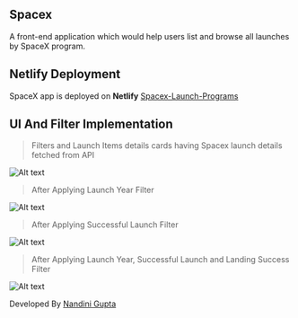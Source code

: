 ## Spacex
A front-end application which would help users list and browse all launches by SpaceX program.

## Netlify Deployment

SpaceX app is deployed on **Netlify** [Spacex-Launch-Programs](https://spacex-launch-programs.netlify.app/)


## UI And Filter Implementation

>Filters and Launch Items details cards having Spacex launch details fetched from API

![Alt text](https://ik.imagekit.io/nandini/Screenshot__11__LgfvEevYT.png)
> After Applying Launch Year Filter

![Alt text](https://ik.imagekit.io/nandini/Screenshot__12__dbVTkAr72.png)

> After Applying Successful Launch Filter

![Alt text](https://ik.imagekit.io/nandini/Screenshot__13__srRGbA7NYy.png)

> After Applying Launch Year, Successful Launch and Landing Success Filter

![Alt text](https://ik.imagekit.io/nandini/Screenshot__14__G6rr9h3N01.png)

Developed By [Nandini Gupta](https://github.com/nandini-14)
